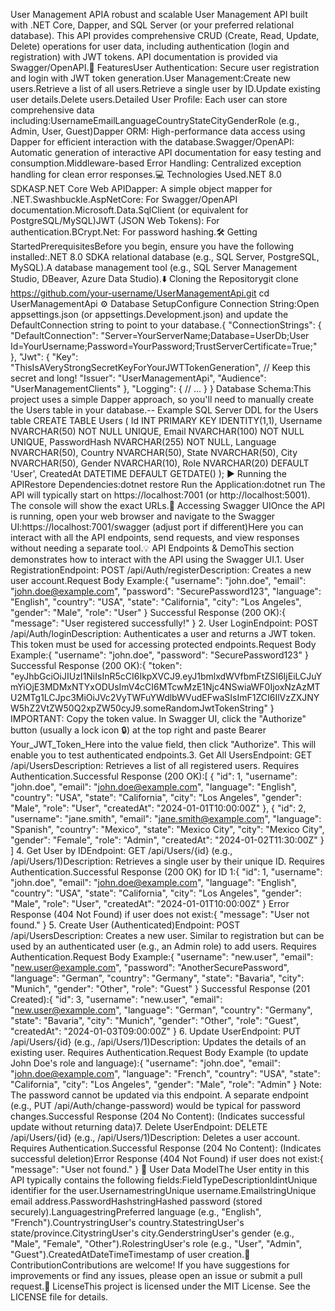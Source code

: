 User Management APIA robust and scalable User Management API built with .NET Core, Dapper, and SQL Server (or your preferred relational database). This API provides comprehensive CRUD (Create, Read, Update, Delete) operations for user data, including authentication (login and registration) with JWT tokens. API documentation is provided via Swagger/OpenAPI.🚀 FeaturesUser Authentication: Secure user registration and login with JWT token generation.User Management:Create new users.Retrieve a list of all users.Retrieve a single user by ID.Update existing user details.Delete users.Detailed User Profile: Each user can store comprehensive data including:UsernameEmailLanguageCountryStateCityGenderRole (e.g., Admin, User, Guest)Dapper ORM: High-performance data access using Dapper for efficient interaction with the database.Swagger/OpenAPI: Automatic generation of interactive API documentation for easy testing and consumption.Middleware-based Error Handling: Centralized exception handling for clean error responses.💻 Technologies Used.NET 8.0 SDKASP.NET Core Web APIDapper: A simple object mapper for .NET.Swashbuckle.AspNetCore: For Swagger/OpenAPI documentation.Microsoft.Data.SqlClient (or equivalent for PostgreSQL/MySQL)JWT (JSON Web Tokens): For authentication.BCrypt.Net: For password hashing.🛠️ Getting StartedPrerequisitesBefore you begin, ensure you have the following installed:.NET 8.0 SDKA relational database (e.g., SQL Server, PostgreSQL, MySQL).A database management tool (e.g., SQL Server Management Studio, DBeaver, Azure Data Studio).⬇️ Cloning the Repositorygit clone https://github.com/your-username/UserManagementApi.git
cd UserManagementApi
⚙️ Database SetupConfigure Connection String:Open appsettings.json (or appsettings.Development.json) and update the DefaultConnection string to point to your database.{
  "ConnectionStrings": {
    "DefaultConnection": "Server=YourServerName;Database=UserDb;User Id=YourUsername;Password=YourPassword;TrustServerCertificate=True;"
  },
  "Jwt": {
    "Key": "ThisIsAVeryStrongSecretKeyForYourJWTTokenGeneration", // Keep this secret and long!
    "Issuer": "UserManagementApi",
    "Audience": "UserManagementClients"
  },
  "Logging": {
    // ...
  }
}
Database Schema:This project uses a simple Dapper approach, so you'll need to manually create the Users table in your database.-- Example SQL Server DDL for the Users table
CREATE TABLE Users (
    Id INT PRIMARY KEY IDENTITY(1,1),
    Username NVARCHAR(50) NOT NULL UNIQUE,
    Email NVARCHAR(100) NOT NULL UNIQUE,
    PasswordHash NVARCHAR(255) NOT NULL,
    Language NVARCHAR(50),
    Country NVARCHAR(50),
    State NVARCHAR(50),
    City NVARCHAR(50),
    Gender NVARCHAR(10),
    Role NVARCHAR(20) DEFAULT 'User',
    CreatedAt DATETIME DEFAULT GETDATE()
);
▶️ Running the APIRestore Dependencies:dotnet restore
Run the Application:dotnet run
The API will typically start on https://localhost:7001 (or http://localhost:5001). The console will show the exact URLs.📄 Accessing Swagger UIOnce the API is running, open your web browser and navigate to the Swagger UI:https://localhost:7001/swagger (adjust port if different)Here you can interact with all the API endpoints, send requests, and view responses without needing a separate tool.💡 API Endpoints & DemoThis section demonstrates how to interact with the API using the Swagger UI.1. User RegistrationEndpoint: POST /api/Auth/registerDescription: Creates a new user account.Request Body Example:{
  "username": "john.doe",
  "email": "john.doe@example.com",
  "password": "SecurePassword123",
  "language": "English",
  "country": "USA",
  "state": "California",
  "city": "Los Angeles",
  "gender": "Male",
  "role": "User"
}
Successful Response (200 OK):{
  "message": "User registered successfully!"
}
2. User LoginEndpoint: POST /api/Auth/loginDescription: Authenticates a user and returns a JWT token. This token must be used for accessing protected endpoints.Request Body Example:{
  "username": "john.doe",
  "password": "SecurePassword123"
}
Successful Response (200 OK):{
  "token": "eyJhbGciOiJIUzI1NiIsInR5cCI6IkpXVCJ9.eyJ1bmlxdWVfbmFtZSI6IjEiLCJuYmYiOjE3MDMxNTYxODUsImV4cCI6MTcwMzE1Njc4NSwiaWF0IjoxNzAzMTU2MTg1LCJpc3MiOiJVc2VyTWFuYWdlbWVudEFwaSIsImF1ZCI6IlVzZXJNYW5hZ2VtZW50Q2xpZW50cyJ9.someRandomJwtTokenString"
}
IMPORTANT: Copy the token value. In Swagger UI, click the "Authorize" button (usually a lock icon 🔒) at the top right and paste Bearer Your_JWT_Token_Here into the value field, then click "Authorize". This will enable you to test authenticated endpoints.3. Get All UsersEndpoint: GET /api/UsersDescription: Retrieves a list of all registered users. Requires Authentication.Successful Response (200 OK):[
  {
    "id": 1,
    "username": "john.doe",
    "email": "john.doe@example.com",
    "language": "English",
    "country": "USA",
    "state": "California",
    "city": "Los Angeles",
    "gender": "Male",
    "role": "User",
    "createdAt": "2024-01-01T10:00:00Z"
  },
  {
    "id": 2,
    "username": "jane.smith",
    "email": "jane.smith@example.com",
    "language": "Spanish",
    "country": "Mexico",
    "state": "Mexico City",
    "city": "Mexico City",
    "gender": "Female",
    "role": "Admin",
    "createdAt": "2024-01-02T11:30:00Z"
  }
]
4. Get User by IDEndpoint: GET /api/Users/{id} (e.g., /api/Users/1)Description: Retrieves a single user by their unique ID. Requires Authentication.Successful Response (200 OK) for ID 1:{
  "id": 1,
  "username": "john.doe",
  "email": "john.doe@example.com",
  "language": "English",
  "country": "USA",
  "state": "California",
  "city": "Los Angeles",
  "gender": "Male",
  "role": "User",
  "createdAt": "2024-01-01T10:00:00Z"
}
Error Response (404 Not Found) if user does not exist:{
  "message": "User not found."
}
5. Create User (Authenticated)Endpoint: POST /api/UsersDescription: Creates a new user. Similar to registration but can be used by an authenticated user (e.g., an Admin role) to add users. Requires Authentication.Request Body Example:{
  "username": "new.user",
  "email": "new.user@example.com",
  "password": "AnotherSecurePassword",
  "language": "German",
  "country": "Germany",
  "state": "Bavaria",
  "city": "Munich",
  "gender": "Other",
  "role": "Guest"
}
Successful Response (201 Created):{
  "id": 3,
  "username": "new.user",
  "email": "new.user@example.com",
  "language": "German",
  "country": "Germany",
  "state": "Bavaria",
  "city": "Munich",
  "gender": "Other",
  "role": "Guest",
  "createdAt": "2024-01-03T09:00:00Z"
}
6. Update UserEndpoint: PUT /api/Users/{id} (e.g., /api/Users/1)Description: Updates the details of an existing user. Requires Authentication.Request Body Example (to update John Doe's role and language):{
  "username": "john.doe",
  "email": "john.doe@example.com",
  "language": "French",
  "country": "USA",
  "state": "California",
  "city": "Los Angeles",
  "gender": "Male",
  "role": "Admin"
}
Note: The password cannot be updated via this endpoint. A separate endpoint (e.g., PUT /api/Auth/change-password) would be typical for password changes.Successful Response (204 No Content): (Indicates successful update without returning data)7. Delete UserEndpoint: DELETE /api/Users/{id} (e.g., /api/Users/1)Description: Deletes a user account. Requires Authentication.Successful Response (204 No Content): (Indicates successful deletion)Error Response (404 Not Found) if user does not exist:{
  "message": "User not found."
}
👥 User Data ModelThe User entity in this API typically contains the following fields:FieldTypeDescriptionIdintUnique identifier for the user.UsernamestringUnique username.EmailstringUnique email address.PasswordHashstringHashed password (stored securely).LanguagestringPreferred language (e.g., "English", "French").CountrystringUser's country.StatestringUser's state/province.CitystringUser's city.GenderstringUser's gender (e.g., "Male", "Female", "Other").RolestringUser's role (e.g., "User", "Admin", "Guest").CreatedAtDateTimeTimestamp of user creation.🤝 ContributionContributions are welcome! If you have suggestions for improvements or find any issues, please open an issue or submit a pull request.📝 LicenseThis project is licensed under the MIT License. See the LICENSE file for details.
